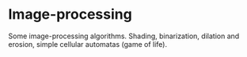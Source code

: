 # Image-processing
Some image-processing algorithms. Shading, binarization, dilation and erosion, simple cellular automatas (game of life).
